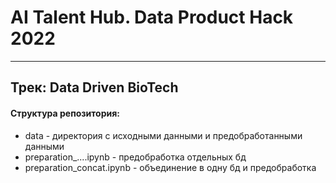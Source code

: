 # AI Talent Hub. Data Product Hack 2022
---
## Трек: Data Driven BioTech ##
#### Структура репозитория:
* data - директория с исходными данными и предобработанными данными
* preparation_....ipynb - предобработка отдельных бд
* preparation_concat.ipynb - объединение в одну бд и предобработка